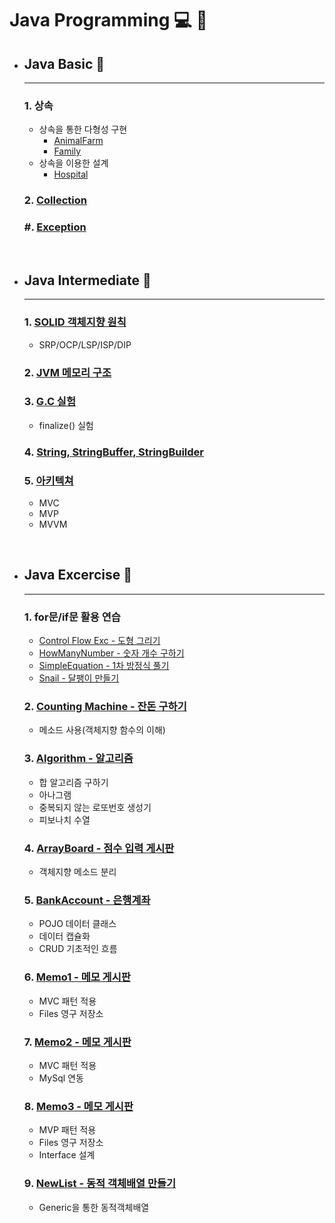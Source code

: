 # Java Programming :computer: :memo:


- ## __Java Basic__ :open_file_folder:
  - ---
  ### 1. 상속
  - 상속을 통한 다형성 구현
    - [AnimalFarm](https://github.com/qskeksq/AnimalFarm)
    - [Family](https://github.com/qskeksq/Family)
  - 상속을 이용한 설계
    - [Hospital](https://github.com/qskeksq/Hospital)

  ### 2. [Collection](https://github.com/qskeksq/Collection)

  ### #. [Exception](https://github.com/qskeksq/Exception)

</br>

- ## __Java Intermediate__ :open_file_folder:
  - ---
  ### 1. [SOLID 객체지향 원칙](https://github.com/qskeksq/SOLID)
  - SRP/OCP/LSP/ISP/DIP

  ### 2. [JVM 메모리 구조](https://github.com/qskeksq/JVM_MemoryStructure)
  ### 3. [G.C 실험](https://github.com/qskeksq/GarbageCollector)
  - finalize() 실험

  ### 4. [String, StringBuffer, StringBuilder](https://github.com/qskeksq/String)
  ### 5. [아키텍쳐]()
  - MVC
  - MVP
  - MVVM

</br>

- ## __Java Excercise__ :open_file_folder:
  - ---
  ### 1. for문/if문 활용 연습
  - [Control Flow Exc - 도형 그리기](https://github.com/qskeksq/Java_ControlFlow)
  - [HowManyNumber - 숫자 개수 구하기](https://github.com/qskeksq/HowManyNumber)
  - [SimpleEquation - 1차 방정식 풀기](https://github.com/qskeksq/SimpleEquation)
  - [Snail - 달팽이 만들기]()

  ### 2. [Counting Machine - 잔돈 구하기](https://github.com/qskeksq/CountingMachine_for_method)
  - 메소드 사용(객체지향 함수의 이해)

  ### 3. [Algorithm - 알고리즘](https://github.com/qskeksq/Algorithm)
  - 합 알고리즘 구하기
  - 아나그램
  - 중복되지 않는 로또번호 생성기
  - 피보나치 수열

  ### 4. [ArrayBoard - 점수 입력 게시판](https://github.com/qskeksq/ArrayBoard)
  - 객체지향 메소드 분리

  ### 5. [BankAccount - 은행계좌](https://github.com/qskeksq/BankAccount)
  - POJO 데이터 클래스
  - 데이터 캡슐화
  - CRUD 기초적인 흐름

  ### 6. [Memo1 - 메모 게시판](https://github.com/qskeksq/Board_MVC_Files)
  - MVC 패턴 적용
  - Files 영구 저장소

  ### 7. [Memo2 - 메모 게시판](https://github.com/qskeksq/Board_MVC_MySql/tree/master)
  - MVC 패턴 적용
  - MySql 연동

  ### 8. [Memo3 - 메모 게시판](https://github.com/qskeksq/Board)
  - MVP 패턴 적용
  - Files 영구 저장소
  - Interface 설계

  ### 9. [NewList - 동적 객체배열 만들기]()
  - Generic을 통한 동적객체배열
